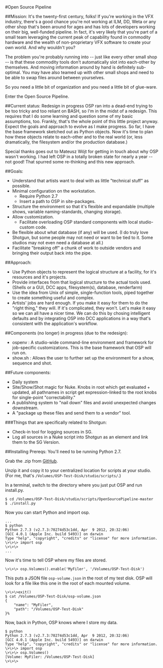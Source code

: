 #Open Source Pipeline

##Mission: 
It's the twenty-first century, folks! If you're working in the VFX industry, there's a good chance you're not working at ILM, DD, Weta or any other shop that's been around for ages and has lots of developers working on their big, well-funded pipeline. In fact, it's very likely that you're part of a small team leveraging the current peak of capability found in commodity hardware and the wealth of non-proprietary VFX software to create your own world. And why wouldn't you? 

The problem you're probably running into -- just like every other small shop -- is that these commodity tools don't automatically slot into each-other by themselves. And moving information around by hand is definitely sub-optimal. You may have also teamed up with other small shops and need to be able to swap files around between yourselves.

So you need a little bit of organization and you need a little bit of glue-ware. 

Enter the Open Source Pipeline.

##Current status: Redesign in progress
OSP ran into a dead-end trying to be too tricky and too reliant on BASH, so I'm in the midst of a redesign. This requires that I do some learning and question some of my basic assumptions, too. Frankly, that's the whole point of this little project anyway. Expect the goals and approach to evolve as I make progress. So far, I have the base framework sketched out as Python objects. Now it's time to plan how these objects relate to each-other and to the real world (or, less dramatically, the filesystem and/or the production database.) 

Special thanks goes out to Mateusz Wójt for getting in touch about why OSP wasn't working. I had left OSP in a totally broken state for nearly a year -- not good! That spurred some re-thinking and this new approach. 

##Goals:
+ Understand that artists want to deal with as little "technical stuff" as possible.
+ Minimal configuration on the workstation.
    + Require Python 2.7
    + Insert a path to OSP in site-packages.
+ Structure the environment so that it's flexible and expandable (multiple shows, variable naming-standards, changing storage).
+ Allow customization.
    + Facilitate overloading OSP standard components with local studio-custom code. 
+ Be flexible about what database (if any) will be used. (I do truly love Shotgun, but some people may not need or want to be tied to it. Some studios may not even need a database at all.)
+ Facilitate "breaking off" a chunk of work to outside vendors and bringing their output back into the pipe. 

##Approach:
+ Use Python objects to represent the logical structure at a facility, for it's resources and  it's projects.
+ Provide interfaces from that logical structure to the actual tools used. (Shells or a GUI, DCC apps, filesystem(s), database, renderfarm)
+ Use the idea from Unix of simple, single-function tools, piped together to create something useful and complex.
+ Artists' jobs are hard enough. If you make it easy for them to do the "right thing," they will. If it's complicated, they won't. Let's make it easy so we can all have a nicer time. We can do this by chosing intelligent defaults and by integrating OSP into DCC applications in a way that's consistent with the application's workflow.

##Components (no longer) in progress (due to the redesign):
+ ospenv : A studio-wide command-line environment and framework for job-specific customizations. This is the base framework that OSP will run on. 
+ show.sh : Allows the user to further set up the environment for a show, sequence and shot.

##Future components:
+ Daily system
+ Site/Show/Shot magic for Nuke. Knobs in root which get evaluated + updated, all pathnames in script get expression-linked to the root knobs for single-point "correctability."
+ A publishing system to "nail down" files and avoid unexpected changes downstream.
+ A "package up these files and send them to a vendor" tool.

###Things that are specifically related to Shotgun:
+ Check-in tool for logging sources in SG.
+ Log all sources in a Nuke script into Shotgun as an element and link them to the SG Version.

##Installing
Prereqs: You'll need to be running Python 2.7.

Grab the .zip from [GitHub](https://github.com/timbowman/OpenSourcePipeline).

Unzip it and copy it to your centralized location for scripts at your studio. (For me, that's `/Volumes/OSP-Test-Disk/studio/scripts/`.)

In a terminal, switch to the directory where you just put OSP and run install.py.

    $ cd /Volumes/OSP-Test-Disk/studio/scripts/OpenSourcePipeline-master
    $ ./install.py

Now you can start Python and import osp.
    
    ...
    $ python
    Python 2.7.3 (v2.7.3:70274d53c1dd, Apr  9 2012, 20:32:06)
    [GCC 4.0.1 (Apple Inc. build 5493)] on darwin
    Type "help", "copyright", "credits" or "license" for more information.
    \>\>\> import osp
    \>\>\>
    ...

Now it's time to tell OSP where my files are stored.

    \>\>\> osp.Volumes().enable('MyFiler', '/Volumes/OSP-Test-Disk')
    

This puts a JSON file `osp-volume.json` in the root of my test disk. OSP will look for a file like this one in the root of each mounted volume.

    \>\>\>exit()
    $ cat /Volumes/OSP-Test-Disk/osp-volume.json
    {
        "name": "MyFiler",
        "path": "/Volumes/OSP-Test-Disk"
    }%

Now, back in Python, OSP knows where I store my data.

    $ python
    Python 2.7.3 (v2.7.3:70274d53c1dd, Apr  9 2012, 20:32:06)
    [GCC 4.0.1 (Apple Inc. build 5493)] on darwin
    Type "help", "copyright", "credits" or "license" for more information.
    \>\>\> import osp
    \>\>\> osp.Volumes()
    [Volume: MyFiler: /Volumes/OSP-Test-Disk]
    \>\>\>

